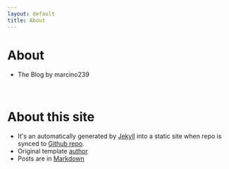 ```yaml
---
layout: default
title: About
---
```


About
========

* The Blog by marcino239  
<br />

About this site
===============
* It's an automatically generated by
  [Jekyll](https://github.com/jekyll/jekyll) into a static site when
  repo is synced to
  [Github repo](https://github.com/marcino239/marcino239.github.io/).
* Original template [author](https://github.com/anildigital/anildigital.github.cio/)
* Posts are in [Markdown](http://daringfireball.net/projects/markdown/)

<br />  
